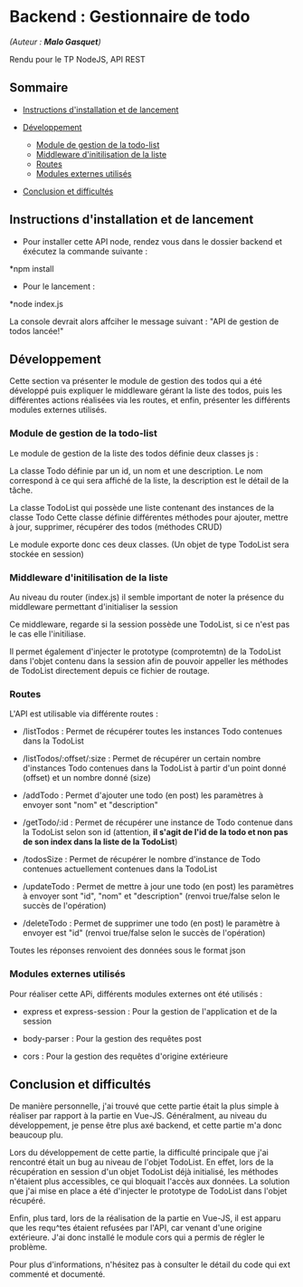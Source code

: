 # Backend : Gestionnaire de todo

*(Auteur : **Malo Gasquet**)*

Rendu pour le TP NodeJS, API REST

## Sommaire

- [Instructions d'installation et de lancement](#instructions-dinstallation-et-de-lancement)

- [Développement](#développement)

  - [Module de gestion de la todo-list](#)
  - [Middleware d'initilisation de la liste](#module-de-gestion-de-la-todo-list)
  - [Routes](#routes)
  - [Modules externes utilisés](#modules-externes-utilisés)

- [Conclusion et difficultés](#conclusion-et-difficultés)
  
## Instructions d'installation et de lancement

 - Pour installer cette API node, rendez vous dans le dossier backend et éxécutez la commande suivante :

*npm install

- Pour le lancement :

*node index.js

La console devrait alors affciher le message suivant : "API de gestion de todos lancée!"

## Développement

Cette section va présenter le module de gestion des todos qui a été développé puis expliquer le middleware gérant la liste des todos, puis les différentes actions réalisées via les routes, et enfin, présenter les différents modules externes utilisés.

### Module de gestion de la todo-list

Le module de gestion de la liste des todos définie deux classes js :

La classe Todo définie par un id, un nom et une description.
Le nom correspond à ce qui sera affiché de la liste, la description est le détail de la tâche.

La classe TodoList qui possède une liste contenant des instances de la classe Todo
Cette classe définie différentes méthodes pour ajouter, mettre à jour, supprimer, récupérer des todos (méthodes CRUD)

Le module exporte donc ces deux classes.
(Un objet de type TodoList sera stockée en session)

### Middleware d'initilisation de la liste

Au niveau du router (index.js) il semble important de noter la présence du middleware permettant d'initialiser la session

Ce middleware, regarde si la session possède une TodoList, si ce n'est pas le cas elle l'initiliase.

Il permet également d'injecter le prototype (comprotemtn) de la TodoList dans l'objet contenu dans la session afin de pouvoir appeller les méthodes de TodoList directement depuis ce fichier de routage.

### Routes

L'API est utilisable via différente routes :

- /listTodos : Permet de récupérer toutes les instances Todo contenues dans la TodoList

- /listTodos/:offset/:size : Permet de récupérer un certain nombre d'instances Todo contenues dans la TodoList à partir d'un point donné (offset) et un nombre donné (size)

- /addTodo : Permet d'ajouter une todo (en post) les paramètres à envoyer sont "nom" et "description"

- /getTodo/:id : Permet de récupérer une instance de Todo contenue dans la TodoList selon son id (attention,  **il s'agit de l'id de la todo et non pas de son index dans la liste de la TodoList**)

- /todosSize : Permet de récupérer le nombre d'instance de Todo contenues actuellement contenues dans la TodoList

- /updateTodo : Permet de mettre à jour une todo (en post) les paramètres à envoyer sont "id", "nom" et "description" (renvoi true/false selon le succès de l'opération)

- /deleteTodo : Permet de supprimer une todo (en post) le paramètre à envoyer est "id" (renvoi true/false selon le succès de l'opération)

Toutes les réponses renvoient des données sous le format json

### Modules externes utilisés

Pour réaliser cette APi, différents modules externes ont été utilisés :

- express et express-session : Pour la gestion de l'application et de la session

- body-parser : Pour la gestion des requêtes post

- cors : Pour la gestion des requêtes d'origine extérieure

## Conclusion et difficultés

De manière personnelle, j'ai trouvé que cette partie était la plus simple à réaliser par rapport à la partie en Vue-JS.
Généralment, au niveau du développement, je pense être plus axé backend, et cette partie m'a donc beaucoup plu.

Lors du développement de cette partie, la difficulté principale que j'ai rencontré était un bug au niveau de l'objet TodoList.
En effet, lors de la récupération en session d'un objet TodoList déjà initialisé, les méthodes n'étaient plus accessibles, ce qui bloquait l'accès aux données.
La solution que j'ai mise en place a été d'injecter le prototype de TodoList dans l'objet récupéré.

Enfin, plus tard, lors de la réalisation de la partie en Vue-JS, il est apparu que les requ^tes étaient refusées par l'API, car venant d'une origine extérieure.
J'ai donc installé le module cors qui a permis de régler le problème.

Pour plus d'informations, n'hésitez pas à consulter le détail du code qui ext commenté et documenté.








